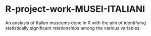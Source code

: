 # R-project-work-MUSEI-ITALIANI
An analysis of Italian museums done in R with the aim of identifying statistically significant relationships among the various variables.
